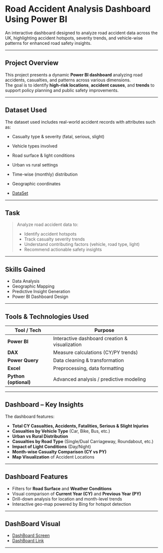 # Road Accident Analysis Dashboard Using Power BI

An interactive dashboard designed to analyze road accident data across the UK, highlighting accident hotspots, severity trends, and vehicle-wise patterns for enhanced road safety insights.

---

## Project Overview

This project presents a dynamic **Power BI dashboard** analyzing road accidents, casualties, and patterns across various dimensions.  
The goal is to identify **high-risk locations**, **accident causes**, and **trends** to support policy planning and public safety improvements.

---

## Dataset Used

The dataset used includes real-world accident records with attributes such as:

- Casualty type & severity (fatal, serious, slight)
- Vehicle types involved
- Road surface & light conditions
- Urban vs rural settings
- Time-wise (monthly) distribution
- Geographic coordinates

- <a href="https://docs.google.com/spreadsheets/d/1sEfnc7mni5xxzByO0JXaw3qw8de2U-3B/edit?gid=1483651540#gid=1483651540"> DataSet </a>

---

## Task

> Analyze road accident data to:
> - Identify accident hotspots
> - Track casualty severity trends
> - Understand contributing factors (vehicle, road type, light)
> - Recommend actionable safety insights

---

## Skills Gained

-  Data Analysis  
-  Geographic Mapping  
-  Predictive Insight Generation  
- Power BI Dashboard Design

---

##  Tools & Technologies Used

| Tool / Tech        | Purpose                                      |
|--------------------|----------------------------------------------|
| **Power BI**        | Interactive dashboard creation & visualization |
| **DAX**             | Measure calculations (CY/PY trends)          |
| **Power Query**     | Data cleaning & transformation               |
| **Excel**           | Preprocessing, data formatting               |
| **Python (optional)**| Advanced analysis / predictive modeling     |

---

##  Dashboard – Key Insights

The dashboard features:

- **Total CY Casualties, Accidents, Fatalities, Serious & Slight Injuries**
- **Casualties by Vehicle Type** (Car, Bike, Bus, etc.)
- **Urban vs Rural Distribution**
- **Casualties by Road Type** (Single/Dual Carriageway, Roundabout, etc.)
- **Impact of Light Conditions** (Day/Night)
- **Month-wise Casualty Comparison (CY vs PY)**
- **Map Visualization** of Accident Locations

---

## Dashboard Features

- Filters for **Road Surface** and **Weather Conditions**
- Visual comparison of **Current Year (CY)** and **Previous Year (PY)**
- Drill-down analysis for location and month-level trends
- Interactive geo-map powered by Bing for hotspot detection

---

## DashBoard Visual
- <a href = "https://github.com/sohail06015/FUTURE_DS_03/blob/main/Screenshot%202025-06-01%20165417.png"> DashBoard Screen </a>
- <a href ="https://app.powerbi.com/view?r=eyJrIjoiYTE2YjA4YmItNjAwMC00YzAxLTliMTItYzQyZGRmY2VmNTRkIiwidCI6ImJhZDEyODY0LTkxM2UtNGI5OS04N2Q2LWI4ZDJhZDQ1OWUyNyIsImMiOjEwfQ%3D%3D"> DashBoard Link </a>

---
